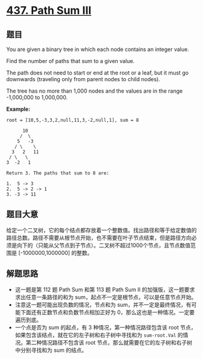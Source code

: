 # [437. Path Sum III](https://leetcode.com/problems/path-sum-iii/)


## 题目

You are given a binary tree in which each node contains an integer value.

Find the number of paths that sum to a given value.

The path does not need to start or end at the root or a leaf, but it must go downwards (traveling only from parent nodes to child nodes).

The tree has no more than 1,000 nodes and the values are in the range -1,000,000 to 1,000,000.

**Example:**

    root = [10,5,-3,3,2,null,11,3,-2,null,1], sum = 8
    
          10
         /  \
        5   -3
       / \    \
      3   2   11
     / \   \
    3  -2   1
    
    Return 3. The paths that sum to 8 are:
    
    1.  5 -> 3
    2.  5 -> 2 -> 1
    3. -3 -> 11


## 题目大意

给定一个二叉树，它的每个结点都存放着一个整数值。找出路径和等于给定数值的路径总数。路径不需要从根节点开始，也不需要在叶子节点结束，但是路径方向必须是向下的（只能从父节点到子节点）。二叉树不超过1000个节点，且节点数值范围是 [-1000000,1000000] 的整数。


## 解题思路


- 这一题是第 112 题 Path Sum 和第 113 题 Path Sum II 的加强版，这一题要求求出任意一条路径的和为 sum，起点不一定是根节点，可以是任意节点开始。
- 注意这一题可能出现负数的情况，节点和为 sum，并不一定是最终情况，有可能下面还有正数节点和负数节点相加正好为 0，那么这也是一种情况。一定要遍历到底。
- 一个点是否为 sum 的起点，有 3 种情况，第一种情况路径包含该 root 节点，如果包含该结点，就在它的左子树和右子树中寻找和为 `sum-root.Val` 的情况。第二种情况路径不包含该 root 节点，那么就需要在它的左子树和右子树中分别寻找和为 sum 的结点。

